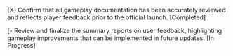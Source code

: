 [X] Confirm that all gameplay documentation has been accurately reviewed and reflects player feedback prior to the official launch. [Completed]

[- Review and finalize the summary reports on user feedback, highlighting gameplay improvements that can be implemented in future updates. [In Progress]